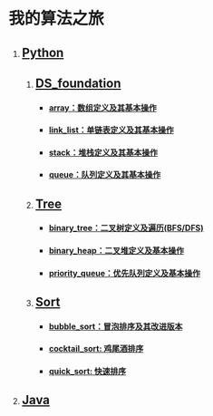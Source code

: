 # 我的算法之旅

1. ## [Python](https://github.com/XiangtingLee/Algorithm/tree/master/Python)
   1. ## [DS_foundation](https://github.com/XiangtingLee/Algorithm/tree/master/Python/DS_foundation)
      - #### [array：数组定义及其基本操作](https://github.com/XiangtingLee/Algorithm/blob/master/Python/DS_foundation/array.py)
      - #### [link_list：单链表定义及其基本操作](https://github.com/XiangtingLee/Algorithm/blob/master/Python/DS_foundation/link_list.py)
      - #### [stack：堆栈定义及其基本操作](https://github.com/XiangtingLee/Algorithm/blob/master/Python/DS_foundation/stack.py)
      - #### [queue：队列定义及其基本操作](https://github.com/XiangtingLee/Algorithm/blob/master/Python/DS_foundation/queue.py)
   2. ## [Tree](https://github.com/XiangtingLee/Algorithm/tree/master/Python/Tree)
      - #### [binary_tree：二叉树定义及遍历(BFS/DFS)](https://github.com/XiangtingLee/Algorithm/blob/master/Python/Tree/binary_tree.py)
      - #### [binary_heap：二叉堆定义及基本操作](https://github.com/XiangtingLee/Algorithm/blob/master/Python/Tree/binary_heap.py)
      - #### [priority_queue：优先队列定义及基本操作](https://github.com/XiangtingLee/Algorithm/blob/master/Python/Tree/priority_queue.py)
   3. ## [Sort](https://github.com/XiangtingLee/Algorithm/tree/master/Python/Sort)
      - #### [bubble_sort：冒泡排序及其改进版本](https://github.com/XiangtingLee/Algorithm/blob/master/Python/Sort/bubble_sort.py)
      - #### [cocktail_sort: 鸡尾酒排序](https://github.com/XiangtingLee/Algorithm/blob/master/Python/Sort/cocktail_sort.py)
      - #### [quick_sort: 快速排序](https://github.com/XiangtingLee/Algorithm/blob/master/Python/Sort/quick_sort.py)
2. ## [Java](https://github.com/XiangtingLee/Algorithm/tree/master/Java)